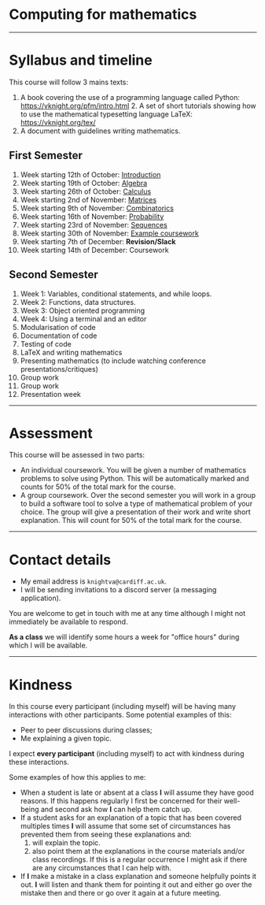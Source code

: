 # Computing for mathematics

---

# Syllabus and timeline

This course will follow 3 mains texts:

1. A book covering the use of a programming language called Python: https://vknight.org/pfm/intro.html 2. A set of short tutorials showing how to use the mathematical typesetting
   language LaTeX: https://vknight.org/tex/
3. A document with guidelines writing mathematics.

## First Semester

1. Week starting 12th of October:
   [Introduction](https://vknight.org/pfm/01-using-notebooks/introduction/main.html)
2. Week starting 19th of October:
   [Algebra](https://vknight.org/pfm/02-algebra/introduction/main.html)
3. Week starting 26th of October:
   [Calculus](https://vknight.org/pfm/03-calculus/introduction/main.html)
4. Week starting 2nd of November:
   [Matrices](https://vknight.org/pfm/04-matrices/introduction/main.html)
5. Week starting 9th of November:
   [Combinatorics](https://vknight.org/pfm/05-combinations-permutations/introduction/main.html)
6. Week starting 16th of November:
   [Probability](https://vknight.org/pfm/06-probability/introduction/main.html)
7. Week starting 23rd of November:
   [Sequences](https://vknight.org/pfm/07-sequences/introduction/main.html)
8. Week starting 30th of November: [Example
   coursework](./assets/nbs/assessment/mock/main.ipynb)
9. Week starting 7th of December: **Revision/Slack**
10. Week starting 14th of December: Coursework

## Second Semester

1. Week 1: Variables, conditional statements, and while loops.
2. Week 2: Functions, data structures.
3. Week 3: Object oriented programming
4. Week 4: Using a terminal and an editor
5. Modularisation of code
6. Documentation of code
7. Testing of code
8. LaTeX and writing mathematics
9. Presenting mathematics (to include watching conference
   presentations/critiques)
10. Group work
11. Group work
12. Presentation week

---

# Assessment

This course will be assessed in two parts:

- An individual coursework. You will be given a number of mathematics problems
  to solve using Python. This will be automatically marked and counts for 50% of
  the total mark for the course.
- A group coursework. Over the second semester you will work in a group to build
  a software tool to solve a type of mathematical problem of your choice. The
  group will give a presentation of their work and write short explanation.
  This will count for 50% of the total mark for the course.

---

# Contact details

- My email address is `knightva@cardiff.ac.uk`.
- I will be sending invitations to a discord server (a messaging application).

You are welcome to get in touch with me at any time although I might not
immediately be available to respond.

**As a class** we will identify some hours a week for "office hours" during
which I will be available.

---

# Kindness

In this course every participant (including myself) will be having many
interactions with other participants. Some potential examples of this:

- Peer to peer discussions during classes;
- Me explaining a given topic.

I expect **every participant** (including myself) to act with kindness during
these interactions.

Some examples of how this applies to me:

- When a student is late or absent at a class **I** will assume they have good
  reasons. If this happens regularly I first be concerned for
  their well-being and second ask how **I** can help them catch up.
- If a student asks for an explanation of a topic that has been covered
  multiples times **I** will assume that some set of circumstances has prevented
  them from seeing these explanations and:
  1. will explain the topic.
  2. also point them at the explanations in the course materials and/or class
     recordings.
  If this is a regular occurrence I might ask if there are any circumstances
  that I can help with.
- If **I** make a mistake in a class explanation and someone helpfully points it
  out. **I** will listen and thank them for pointing it out and either go over
  the mistake then and there or go over it again at a future meeting.
